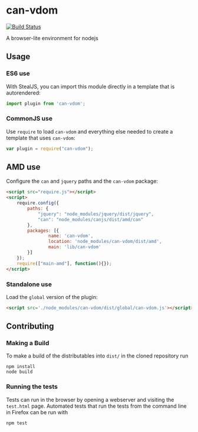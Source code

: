 # can-vdom

[![Build Status](https://travis-ci.org/canjs/can-vdom.png?branch=master)](https://travis-ci.org/canjs/can-vdom)

A browser-lite environment for nodejs

## Usage

### ES6 use

With StealJS, you can import this module directly in a template that is autorendered:

```js
import plugin from 'can-vdom';
```

### CommonJS use

Use `require` to load `can-vdom` and everything else
needed to create a template that uses `can-vdom`:

```js
var plugin = require("can-vdom");
```

## AMD use

Configure the `can` and `jquery` paths and the `can-vdom` package:

```html
<script src="require.js"></script>
<script>
	require.config({
	    paths: {
	        "jquery": "node_modules/jquery/dist/jquery",
	        "can": "node_modules/canjs/dist/amd/can"
	    },
	    packages: [{
		    	name: 'can-vdom',
		    	location: 'node_modules/can-vdom/dist/amd',
		    	main: 'lib/can-vdom'
	    }]
	});
	require(["main-amd"], function(){});
</script>
```

### Standalone use

Load the `global` version of the plugin:

```html
<script src='./node_modules/can-vdom/dist/global/can-vdom.js'></script>
```

## Contributing

### Making a Build

To make a build of the distributables into `dist/` in the cloned repository run

```
npm install
node build
```

### Running the tests

Tests can run in the browser by opening a webserver and visiting the `test.html` page.
Automated tests that run the tests from the command line in Firefox can be run with

```
npm test
```
